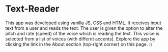 # Text-Reader
This app was developed using vanilla JS, CSS and HTML.
 It receives input text from a user and reads the text. 
 The user is given the option to alter the pitch and rate (speed) of the voice which is reading the text. This voice is selected from a list of voices (with differnt accents). Explore the app by clicking the link in the About section (top-right corner) on this page. :)
